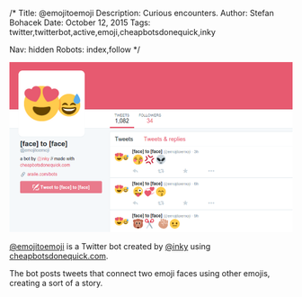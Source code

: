 /*
Title: @emojitoemoji
Description: Curious encounters.
Author: Stefan Bohacek
Date: October 12, 2015
Tags: twitter,twitterbot,active,emoji,cheapbotsdonequick,inky

Nav: hidden
Robots: index,follow
*/

[![](/content/bots/twitterbots/images/emojitoemoji.png)](https://twitter.com/emojitoemoji)

[@emojitoemoji](https://twitter.com/emojitoemoji) is a Twitter bot created by [@inky](https://twitter.com/inky) using [cheapbotsdonequick.com](http://cheapbotsdonequick.com/).

The bot posts tweets that connect two emoji faces using other emojis, creating a sort of a story.